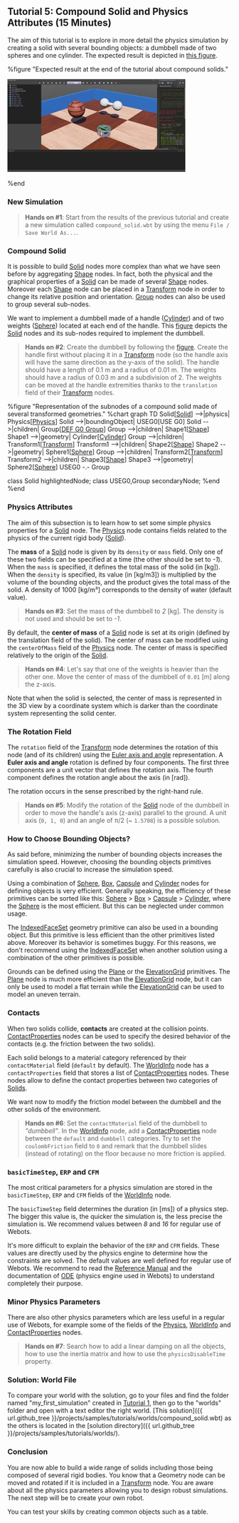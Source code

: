 ## Tutorial 5: Compound Solid and Physics Attributes (15 Minutes)

The aim of this tutorial is to explore in more detail the physics simulation by creating a solid with several bounding objects: a dumbbell made of two spheres and one cylinder.
The expected result is depicted in [this figure](#expected-result-at-the-end-of-the-tutorial-about-compound-solids).

%figure "Expected result at the end of the tutorial about compound solids."

![tutorial_dumbbell.png](images/tutorial_dumbbell.thumbnail.jpg)

%end

### New Simulation

> **Hands on #1**: Start from the results of the previous tutorial and create a new simulation called `compound_solid.wbt` by using the menu `File / Save World As...`.

### Compound Solid

It is possible to build [Solid](../reference/solid.md) nodes more complex than what we have seen before by aggregating [Shape](../reference/shape.md) nodes.
In fact, both the physical and the graphical properties of a [Solid](../reference/solid.md) can be made of several [Shape](../reference/shape.md) nodes.
Moreover each [Shape](../reference/shape.md) node can be placed in a [Transform](../reference/transform.md) node in order to change its relative position and orientation.
[Group](../reference/group.md) nodes can also be used to group several sub-nodes.

We want to implement a dumbbell made of a handle ([Cylinder](../reference/cylinder.md)) and of two weights ([Sphere](../reference/sphere.md)) located at each end of the handle.
This [figure](#representation-of-the-subnodes-of-a-compound-solid-made-of-several-transformed-geometries) depicts the [Solid](../reference/solid.md) nodes and its sub-nodes required to implement the dumbbell.

> **Hands on #2**: Create the dumbbell by following the [figure](#representation-of-the-subnodes-of-a-compound-solid-made-of-several-transformed-geometries).
Create the handle first without placing it in a [Transform](../reference/transform.md) node (so the handle axis will have the same direction as the y-axis of the solid).
The handle should have a length of 0.1 m and a radius of 0.01 m.
The weights should have a radius of 0.03 m and a subdivision of 2.
The weights can be moved at the handle extremities thanks to the `translation` field of their [Transform](../reference/transform.md) nodes.

%figure "Representation of the subnodes of a compound solid made of several transformed geometries."
%chart
graph TD
  Solid[[Solid](../reference/solid.md)] -->|physics| Physics[[Physics](../reference/physics.md)]
  Solid -->|boundingObject| USEG0[USE G0]
  Solid -->|children| Group[[DEF G0 Group](../reference/group.md)]
    Group -->|children| Shape1[[Shape](../reference/shape.md)]
      Shape1 -->|geometry| Cylinder[[Cylinder](../reference/cylinder.md)]
    Group -->|children| Transform1[[Transform](../reference/transform.md)]
      Transform1 -->|children| Shape2[[Shape](../reference/shape.md)]
        Shape2 -->|geometry| Sphere1[[Sphere](../reference/sphere.md)]
    Group -->|children| Transform2[[Transform](../reference/transform.md)]
      Transform2 -->|children| Shape3[[Shape](../reference/shape.md)]
        Shape3 -->|geometry| Sphere2[[Sphere](../reference/sphere.md)]
    USEG0 -.- Group

  class Solid highlightedNode;
  class USEG0,Group secondaryNode;
%end
%end

### Physics Attributes

The aim of this subsection is to learn how to set some simple physics properties for a [Solid](../reference/solid.md) node.
The [Physics](../reference/physics.md) node contains fields related to the physics of the current rigid body ([Solid](../reference/solid.md)).

The **mass** of a [Solid](../reference/solid.md) node is given by its `density` or `mass` field.
Only one of these two fields can be specified at a time (the other should be set to *-1*).
When the `mass` is specified, it defines the total mass of the solid (in [kg]).
When the `density` is specified, its value (in [kg/m3]) is multiplied by the volume of the bounding objects, and the product gives the total mass of the solid.
A density of 1000 [kg/m³] corresponds to the density of water (default value).

> **Hands on #3**: Set the mass of the dumbbell to *2* [kg].
The density is not used and should be set to *-1*.

By default, the **center of mass** of a [Solid](../reference/solid.md) node is set at its origin (defined by the translation field of the solid).
The center of mass can be modified using the `centerOfMass` field of the [Physics](../reference/physics.md) node.
The center of mass is specified relatively to the origin of the [Solid](../reference/solid.md).

> **Hands on #4**: Let's say that one of the weights is heavier than the other one.
Move the center of mass of the dumbbell of `0.01` [m] along the z-axis.

Note that when the solid is selected, the center of mass is represented in the 3D view by a coordinate system which is darker than the coordinate system representing the solid center.

### The Rotation Field

The `rotation` field of the [Transform](../reference/transform.md) node determines the rotation of this node (and of its children) using the [Euler axis and angle](https://en.wikipedia.org/wiki/Axis%E2%80%93angle_representation) representation.
A **Euler axis and angle** rotation is defined by four components.
The first three components are a unit vector that defines the rotation axis.
The fourth component defines the rotation angle about the axis (in [rad]).

The rotation occurs in the sense prescribed by the right-hand rule.

> **Hands on #5**: Modify the rotation of the [Solid](../reference/solid.md) node of the dumbbell in order to move the handle's axis (z-axis) parallel to the ground.
A unit axis (`0, 1, 0`) and an angle of &pi;/2 (~ `1.5708`) is a possible solution.

### How to Choose Bounding Objects?

As said before, minimizing the number of bounding objects increases the simulation speed.
However, choosing the bounding objects primitives carefully is also crucial to increase the simulation speed.

Using a combination of [Sphere](../reference/sphere.md), [Box](../reference/box.md), [Capsule](../reference/capsule.md) and [Cylinder](../reference/cylinder.md) nodes for defining objects is very efficient.
Generally speaking, the efficiency of these primitives can be sorted like this: [Sphere](../reference/sphere.md) > [Box](../reference/box.md) > [Capsule](../reference/capsule.md) > [Cylinder](../reference/cylinder.md), where the [Sphere](../reference/sphere.md) is the most efficient.
But this can be neglected under common usage.

The [IndexedFaceSet](../reference/indexedfaceset.md) geometry primitive can also be used in a bounding object.
But this primitive is less efficient than the other primitives listed above.
Moreover its behavior is sometimes buggy.
For this reasons, we don't recommend using the [IndexedFaceSet](../reference/indexedfaceset.md) when another solution using a combination of the other primitives is possible.

Grounds can be defined using the [Plane](../reference/plane.md) or the [ElevationGrid](../reference/elevationgrid.md) primitives.
The [Plane](../reference/plane.md) node is much more efficient than the [ElevationGrid](../reference/elevationgrid.md) node, but it can only be used to model a flat terrain while the [ElevationGrid](../reference/elevationgrid.md) can be used to model an uneven terrain.

### Contacts

When two solids collide, **contacts** are created at the collision points.
[ContactProperties](../reference/contactproperties.md) nodes can be used to specify the desired behavior of the contacts (e.g. the friction between the two solids).

Each solid belongs to a material category referenced by their `contactMaterial` field (`default` by default).
The [WorldInfo](../reference/worldinfo.md) node has a `contactProperties` field that stores a list of [ContactProperties](../reference/contactproperties.md) nodes.
These nodes allow to define the contact properties between two categories of [Solids](../reference/solid.md).

We want now to modify the friction model between the dumbbell and the other solids of the environment.

> **Hands on #6**: Set the `contactMaterial` field of the dumbbell to *"dumbbell"*.
In the [WorldInfo](../reference/worldinfo.md) node, add a [ContactProperties](../reference/contactproperties.md) node between the `default` and `dumbbell` categories.
Try to set the `coulombFriction` field to `0` and remark that the dumbbell slides (instead of rotating) on the floor because no more friction is applied.

### `basicTimeStep`, `ERP` and `CFM`

The most critical parameters for a physics simulation are stored in the `basicTimeStep`, `ERP` and `CFM` fields of the [WorldInfo](../reference/worldinfo.md) node.

The `basicTimeStep` field determines the duration (in [ms]) of a physics step.
The bigger this value is, the quicker the simulation is, the less precise the simulation is.
We recommend values between *8* and *16* for regular use of Webots.

It's more difficult to explain the behavior of the `ERP` and `CFM` fields.
These values are directly used by the physics engine to determine how the constraints are solved.
The default values are well defined for regular use of Webots.
We recommend to read the [Reference Manual](../reference/worldinfo.md) and the documentation of [ODE](http://ode.org/wiki/index.php?title=Manual) (physics engine used in Webots) to understand completely their purpose.

### Minor Physics Parameters

There are also other physics parameters which are less useful in a regular use of Webots, for example some of the fields of the [Physics](../reference/physics.md), [WorldInfo](../reference/worldinfo.md) and [ContactProperties](../reference/contactproperties.md) nodes.

> **Hands on #7**: Search how to add a linear damping on all the objects, how to use the inertia matrix and how to use the `physicsDisableTime` property.

### Solution: World File

To compare your world with the solution, go to your files and find the folder named "my\_first\_simulation" created in [Tutorial 1](tutorial-1-your-first-simulation-in-webots.md), then go to the "worlds" folder and open with a text editor the right world.
[This solution]({{ url.github_tree }}/projects/samples/tutorials/worlds/compound_solid.wbt) as the others is located in the [solution directory]({{ url.github_tree }}/projects/samples/tutorials/worlds/).

### Conclusion

You are now able to build a wide range of solids including those being composed of several rigid bodies.
You know that a Geometry node can be moved and rotated if it is included in a [Transform](../reference/transform.md) node.
You are aware about all the physics parameters allowing you to design robust simulations.
The next step will be to create your own robot.

You can test your skills by creating common objects such as a table.
